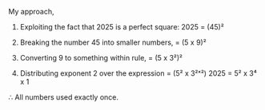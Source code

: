 My approach,

1) Exploiting the fact that 2025 is a perfect square:
   2025 = (45)²

2) Breaking the number 45 into smaller numbers,
   = (5 x 9)²

3) Converting 9 to something within rule,
   = (5 x 3²)²

4) Distributing exponent 2 over the expression
   = (5² x 3²ˣ²)
   2025 = 5² x 3⁴ x 1

∴ All numbers used exactly once.